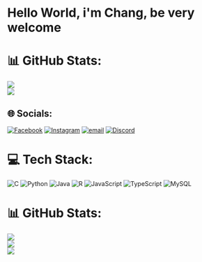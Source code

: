 # Hello World, i'm Chang, be very welcome

# 📊 GitHub Stats:
![](https://github-readme-stats.vercel.app/api?username=sansatid&theme=merko&hide_border=false&include_all_commits=false&count_private=false)<br/>
![](https://github-readme-stats.vercel.app/api/top-langs/?username=sansatid&theme=dark&hide_border=false&include_all_commits=false&count_private=false&layout=compact)

## 🌐 Socials:
[![Facebook](https://img.shields.io/badge/Facebook-%231877F2.svg?logo=Facebook&logoColor=white)](https://facebook.com/https://www.facebook.com/share/18Jpn8jUmU/?mibextid=wwXIfr) 
[![Instagram](https://img.shields.io/badge/Instagram-%23E4405F.svg?logo=Instagram&logoColor=white)](https://instagram.com/https://www.instagram.com/pv.chang._02?igsh=MXRvMW0wcXRoOHFz&utm_source=qr) 
[![email](https://img.shields.io/badge/Email-D14836?logo=gmail&logoColor=white)](mailto:sansatid@icloud.com) 
[![Discord](https://img.shields.io/badge/Discord-%237289DA.svg?logo=discord&logoColor=white)](https://discord.gg/https://discord.gg/EYQmMKFx)

# 💻 Tech Stack:
![C](https://img.shields.io/badge/c-%2300599C.svg?style=for-the-badge&logo=c&logoColor=white)
![Python](https://img.shields.io/badge/python-3670A0?style=for-the-badge&logo=python&logoColor=ffdd54) 
![Java](https://img.shields.io/badge/java-%23ED8B00.svg?style=for-the-badge&logo=openjdk&logoColor=white)
![R](https://img.shields.io/badge/r-%23276DC3.svg?style=for-the-badge&logo=r&logoColor=white)
![JavaScript](https://img.shields.io/badge/javascript-%23323330.svg?style=for-the-badge&logo=javascript&logoColor=%23F7DF1E) 
![TypeScript](https://img.shields.io/badge/typescript-%23007ACC.svg?style=for-the-badge&logo=typescript&logoColor=white) 
![MySQL](https://img.shields.io/badge/mysql-4479A1.svg?style=for-the-badge&logo=mysql&logoColor=white)
# 📊 GitHub Stats:
![](https://github-readme-stats.vercel.app/api?username=sansatid&theme=dark&hide_border=false&include_all_commits=false&count_private=false)<br/>
![](https://github-readme-streak-stats.herokuapp.com/?user=sansatid&theme=dark&hide_border=false)<br/>
![](https://github-readme-stats.vercel.app/api/top-langs/?username=sansatid&theme=dark&hide_border=false&include_all_commits=false&count_private=false&layout=compact)

<!-- Proudly created with GPRM ( https://gprm.itsvg.in ) -->
